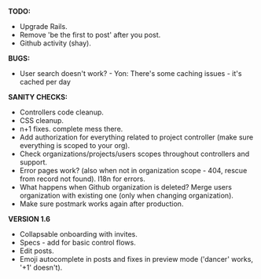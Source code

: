 __TODO:__
 * Upgrade Rails.
 * Remove 'be the first to post' after you post.
 * Github activity (shay).

__BUGS:__
 * User search doesn't work? - Yon: There's some caching issues - it's cached per day 
 
__SANITY CHECKS:__
 * Controllers code cleanup.
 * CSS cleanup.
 * n+1 fixes. complete mess there.
 * Add authorization for everything related to project controller (make sure everything is scoped to your org).
 * Check organizations/projects/users scopes throughout controllers and support.
 * Error pages work? (also when not in organization scope - 404, rescue from record not found). I18n for errors.
 * What happens when Github organization is deleted? Merge users organization with existing one (only when changing organization).
 * Make sure postmark works again after production.
 
__VERSION 1.6__
 * Collapsable onboarding with invites.
 * Specs - add for basic control flows.
 * Edit posts.
 * Emoji autocomplete in posts and fixes in preview mode ('dancer' works, '+1' doesn't).
